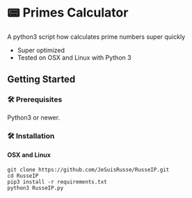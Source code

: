 # 📟 Primes Calculator
A python3 script how calculates prime numbers super quickly
* Super optimized
* Tested on OSX and Linux with Python 3

## Getting Started

### 🛠 Prerequisites

Python3 or newer.

### 🛠 Installation
#### OSX and Linux
```
git clone https://github.com/JeSuisRusse/RusseIP.git
cd RusseIP
pip3 install -r requirements.txt
python3 RusseIP.py
```

